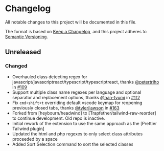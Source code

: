 # Changelog

All notable changes to this project will be documented in this file.

The format is based on [Keep a Changelog](https://keepachangelog.com/en/1.0.0/),
and this project adheres to [Semantic Versioning](https://semver.org/spec/v2.0.0.html).

## Unreleased 

### Changed

* Overhauled class detecting regex for javascript/javascriptreact/typescript/typescriptreact, thanks [@petertriho](https://github.com/petertriho) in [#109](https://github.com/heybourn/headwind/pull/109)
* Support multiple class name regexes per language and optional separator and replacement options, thanks [@han-tyumi](https://github.com/han-tyumi) in [#112](https://github.com/heybourn/headwind/pull/112)
* Fix `cmd+shift+t` overriding default vscode keymap for reopening previously closed tabs, thanks [@tylerjlawson](https://github.com/tylerjlawson) in [#163](https://github.com/heybourn/headwind/pull/163)
* Forked from [heybourn/headwind] to [Trapfether/tailwind-raw-reorder] to continue development. Old repo is inactive.
* Initial rework of the extension to use the same approach as the [Prettier Tailwind plugin]
* Updated the html and php regexes to only select class attributes proceeded by a space
* Added Sort Selection command to sort the selected classes